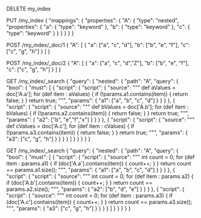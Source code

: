 DELETE my_index

PUT /my_index
{
  "mappings": {
    "properties": {
      "A": {
        "type": "nested",
        "properties": {
          "a": { "type": "keyword" },
          "b": { "type": "keyword" },
          "c": { "type": "keyword" }
        }
      }
    }
  }
}


POST /my_index/_doc/1
{
  "A": [
    { "a": ["a", "c", "d"], "b": ["b", "e", "f"], "c": ["c", "g", "h"] }
  ]
}


POST /my_index/_doc/2
{
  "A": [
    { "a": ["a", "c", "d","Z"], "b": ["b", "e", "f"], "c": ["c", "g", "h"] }
  ]
}



GET /my_index/_search
{
  "query": {
    "nested": {
      "path": "A",
      "query": {
        "bool": {
          "must": [
            {
              "script": {
                "script": {
                  "source": """
                  def aValues = doc['A.a'];
                  for (def item : aValues) {
                    if (!params.a1.contains(item)) {
                      return false;
                    }
                  }
                  return true;
                  """,
                  "params": {
                    "a1": ["a", "b", "c", "d"]
                  }
                }
              }
            },
            {
              "script": {
                "script": {
                  "source": """
                  def bValues = doc['A.b'];
                  for (def item : bValues) {
                    if (!params.a2.contains(item)) {
                      return false;
                    }
                  }
                  return true;
                  """,
                  "params": {
                    "a2": ["b", "e","f","x"]
                  }
                }
              }
            },
            {
              "script": {
                "script": {
                  "source": """
                  def cValues = doc['A.c'];
                  for (def item : cValues) {
                    if (!params.a3.contains(item)) {
                      return false;
                    }
                  }
                  return true;
                  """,
                  "params": {
                    "a3": ["c", "g", "h"]
                  }
                }
              }
            }
          ]
        }
      }
    }
  }
}

GET /my_index/_search
{
  "query": {
    "nested": {
      "path": "A",
      "query": {
        "bool": {
          "must": [
            {
              "script": {
                "script": {
                  "source": """
                  int count = 0;
                  for (def item : params.a1) {
                    if (doc['A.a'].contains(item)) {
                      count++;
                    }
                  }
                  return count == params.a1.size();
                  """,
                  "params": {
                    "a1": ["a", "b", "c", "d"]
                  }
                }
              }
            },
            {
              "script": {
                "script": {
                  "source": """
                  int count = 0;
                  for (def item : params.a2) {
                    if (doc['A.b'].contains(item)) {
                      count++;
                    }
                  }
                  return count == params.a2.size();
                  """,
                  "params": {
                    "a2": ["b", "d", "e"]
                  }
                }
              }
            },
            {
              "script": {
                "script": {
                  "source": """
                  int count = 0;
                  for (def item : params.a3) {
                    if (doc['A.c'].contains(item)) {
                      count++;
                    }
                  }
                  return count == params.a3.size();
                  """,
                  "params": {
                    "a3": ["c", "g", "h"]
                  }
                }
              }
            }
          ]
        }
      }
    }
  }
}
